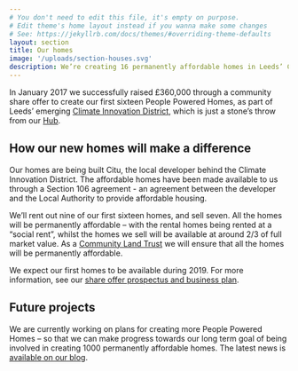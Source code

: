 ```yaml
---
# You don't need to edit this file, it's empty on purpose.
# Edit theme's home layout instead if you wanna make some changes
# See: https://jekyllrb.com/docs/themes/#overriding-theme-defaults
layout: section
title: Our homes
image: '/uploads/section-houses.svg'
description: We’re creating 16 permanently affordable homes in Leeds’ Climate Innovation District
---
```

In January 2017 we successfully raised £360,000 through a community share offer to create our first sixteen People Powered Homes, as part of Leeds’ emerging [Climate Innovation District](https://www.citu.co.uk/citu-places/climate-innovation-district/), which is just a stone’s throw from our [Hub](/homes/).

## How our new homes will make a difference

Our homes are being built Citu, the local developer behind the Climate Innovation District. The affordable homes have been made available to us through a Section 106 agreement - an agreement between the developer and the Local Authority to provide affordable housing.

We’ll rent out nine of our first sixteen homes, and sell seven. All the homes will be permanently affordable – with the rental homes being rented at a “social rent”, whilst the homes we sell will be available at around 2/3 of full market value.  As a [Community Land Trust](http://www.communitylandtrusts.org.uk/what-is-a-clt) we will ensure that all the homes will be permanently affordable.

We expect our first homes to be available during 2019.  For more information, see our [share offer prospectus and business plan](/).

## Future projects
We are currently working on plans for creating more People Powered Homes – so that we can make progress towards our long term goal of being involved in creating 1000 permanently affordable homes.  The latest news is [available on our blog](/blog/).
